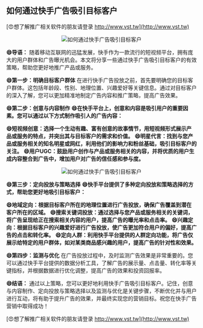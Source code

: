 ## **如何通过快手广告吸引目标客户**

[😍想了解推广相关软件的朋友请登录 http://www.vst.tw](http://www.vst.tw)

 <center><img src="https://vst.tw/MP4/tuiguang/png/2.png" alt="如何通过快手广告吸引目标客户"></center>

**😄导语：**
随着移动互联网的迅猛发展，快手作为一款流行的短视频平台，拥有庞大的用户群体和广告曝光机会。本文将分享一些通过快手广告吸引目标客户的有效策略，帮助您更好地推广产品或服务。

**😄第一步：明确目标客户群体**
在进行快手广告投放之前，首先要明确您的目标客户群体。这包括年龄段、性别、地理位置、兴趣爱好等关键信息。通过对目标客户的深入了解，您可以更加精准地制定广告内容和推广策略，提高广告效果。

**😄第二步：创意与内容制作**
**😄在快手平台上，创意和内容是吸引用户的重要因素。您可以通过以下方式制作吸引人的广告内容：**

**😄短视频创意：选择一个生动有趣、富有创意的故事情节，用短视频形式展示产品或服务的特点，并突出其与目标客户的需求和价值。**
**😄明星代言：找到与您产品或服务相关的知名明星或网红，利用他们的影响力和粉丝基础，吸引目标客户的关注。**
**😄用户UGC：鼓励用户创作与产品或服务相关的内容，并将优质的用户生成内容整合到广告中，增加用户对广告的信任感和参与度。**

 <center><img src="https://vst.tw/MP4/tuiguang/png/0.png" alt="如何通过快手广告吸引目标客户"></center>

**😄第三步：定向投放与策略选择**
**😄快手平台提供了多种定向投放和策略选择的方式，帮助您更好地吸引目标客户：**

**😄地域定向：根据目标客户所在的地理位置进行广告投放，确保广告覆盖到潜在客户所在的区域。**
**😄搜索关键词投放：通过选择与您产品或服务相关的关键词，将广告呈现给正在搜索相关内容的用户，提高广告的曝光率和点击率。**
**😄兴趣定向：根据目标客户的兴趣爱好进行广告投放，使广告更加符合用户的偏好，提高广告的点击和转化率。**
**😄定向人群：利用快手平台提供的人群定向功能，将广告仅展示给特定的用户群体，如对某类商品感兴趣的用户，提高广告的针对性和效果。**

**😄第四步：监测与优化**
在广告投放过程中，及时监测广告效果是非常重要的。您可以通过快手平台提供的数据分析工具，了解广告的展示量、点击量、转化率等关键指标，并根据数据进行优化调整，提高广告的效果和投资回报率。

**😄结语：**
通过以上策略，您可以更好地利用快手广告吸引目标客户。记住，创意与内容制作、定向投放与策略选择以及监测与优化是关键步骤，不断优化并与用户进行互动，将有助于提升广告的效果，并最终实现您的营销目标。祝您在快手广告营销中取得成功！

[😍想了解推广相关软件的朋友请登录 http://www.vst.tw](http://www.vst.tw)



